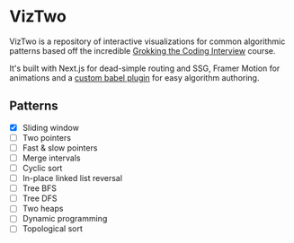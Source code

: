 # VizTwo

VizTwo is a repository of interactive visualizations for common algorithmic patterns based off the incredible [Grokking the Coding Interview](https://www.educative.io/courses/grokking-the-coding-interview) course.

It's built with Next.js for dead-simple routing and SSG, Framer Motion for animations and a [custom babel plugin](./lib/transform.js) for easy algorithm authoring.

## Patterns

- [x] Sliding window
- [ ] Two pointers
- [ ] Fast & slow pointers
- [ ] Merge intervals
- [ ] Cyclic sort
- [ ] In-place linked list reversal
- [ ] Tree BFS
- [ ] Tree DFS
- [ ] Two heaps
- [ ] Dynamic programming
- [ ] Topological sort
